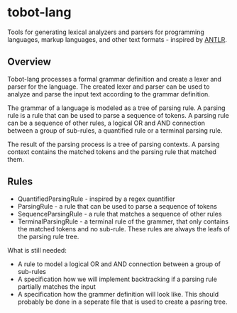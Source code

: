 # tobot-lang

Tools for generating lexical analyzers and parsers for programming languages, markup languages, and other text formats - inspired by [ANTLR](https://www.antlr.org/).

## Overview

Tobot-lang processes a formal grammar definition and create a lexer and parser for the language. The created lexer and parser can be used to analyze and parse the input text according to the grammar definition.

The grammar of a language is modeled as a tree of parsing rule. A parsing rule is a rule that can be used to parse a sequence of tokens. A parsing rule can be a sequence of other rules, a logical OR and AND connection between a group of sub-rules, a quantified rule or a terminal parsing rule.

The result of the parsing process is a tree of parsing contexts. A parsing context contains the matched tokens and the parsing rule that matched them.

## Rules

* QuantifiedParsingRule - inspired by a regex quantifier
* ParsingRule - a rule that can be used to parse a sequence of tokens
* SequenceParsingRule - a rule that matches a sequence of other rules
* TerminalParsingRule - a terminal rule of the grammer, that only contains the matched tokens and no sub-rule. These rules are always the leafs of the parsing rule tree.

What is still needed:

* A rule to model a logical OR and AND connection between a group of sub-rules
* A specification how we will implement backtracking if a parsing rule partially matches the input
* A specification how the grammer definition will look like. This should probably be done in a seperate file that is used to create a pasring tree.
